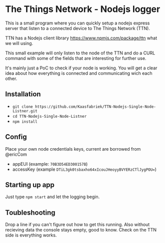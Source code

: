# The Things Network - Nodejs logger
This is a small program where you can quickly setup a nodejs express server that listen to a connected device to The Things Network (TTN).

TTN has a Nodejs client library https://www.npmjs.com/package/ttn what we will using.

This small example will only listen to the node of the TTN and do a CURL command with some of the fields that are interesting for further use.

It's mainly just a PoC to check if your node is working.
You will get a clear idea about how everything is connected and communicating wich each other.

## Installation

- `git clone https://github.com/Kaasfabriek/TTN-Nodejs-Single-Node-Listner.git`
- `cd TTN-Nodejs-Single-Node-Listner`
- `npm install`

## Config
Place your own node credentials keys, current are borrowed from @ericCom
- appEUI (example: `70B3D54ED300157B`)
- accessKey (example `DTiL3gk0tsbaxho64xIcouJHeoyyBVYERzCTlJygPOU=`)

## Starting up app
Just type `npm start` and let the logging begin.

## Toubleshooting
Drop a line if you can't figure out how to get this running. Also without recieving data the console stays empty, good to know. Check on the TTN side is everything works.

